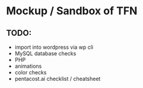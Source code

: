 # Mockup / Sandbox of TFN 

## TODO: 
- import into wordpress via wp cli 
- MySQL database checks 
- PHP
- animations
- color checks
- pentacost.ai checklist / cheatsheet
